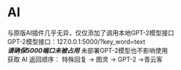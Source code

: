 # AI
与原版AI插件几乎无异，仅仅添加了调用本地GPT-2模型接口  
GPT-2模型接口：127.0.0.1:5000/?key_word=text  
***请确保5000端口未被占用*** 
未部署GPT-2模型也不影响使用  
获取 AI 返回顺序： 特殊回复 -> 图灵 -> GPT-2 ->青云客
